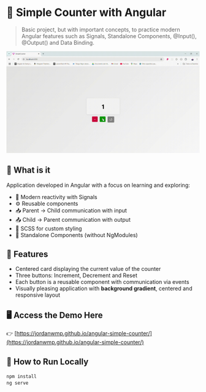 # 🧮 Simple Counter with Angular

> Basic project, but with important concepts, to practice modern Angular features such as Signals, Standalone Components, @Input(), @Output() and Data Binding.

![Preview](./screen/home.gif)

## 📌 What is it

Application developed in Angular with a focus on learning and exploring:

- 🧠 Modern reactivity with Signals
- ⚙️ Reusable components
- 📥 Parent → Child communication with input
- 📤 Child → Parent communication with output
- 🎨 SCSS for custom styling
- 🌿 Standalone Components (without NgModules)

## 🎯 Features

- Centered card displaying the current value of the counter
- Three buttons: Increment, Decrement and Reset
- Each button is a reusable component with communication via events
- Visually pleasing application with **background gradient**, centered and responsive layout

## 🖥️ Access the Demo Here

👉 [https://jordanwmp.github.io/angular-simple-counter/](https://jordanwmp.github.io/angular-simple-counter/)

## 🚀 How to Run Locally

```bash
npm install
ng serve
```
